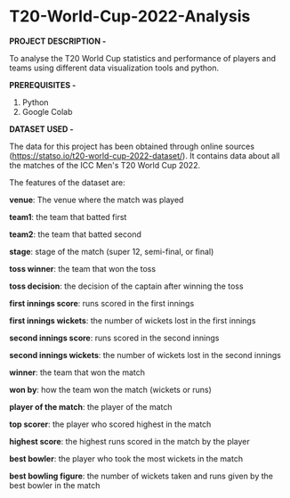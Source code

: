 # T20-World-Cup-2022-Analysis


**PROJECT DESCRIPTION -** 

To analyse the T20 World Cup statistics and performance of players and teams using different data visualization tools and python.




**PREREQUISITES -** 
1. Python
2. Google Colab



**DATASET USED -** 

The data for this project has been obtained through online sources (https://statso.io/t20-world-cup-2022-dataset/). It contains data about all the matches of the ICC Men's T20 World Cup 2022.

The features of the dataset are:

**venue**: The venue where the match was played

**team1**: the team that batted first

**team2**: the team that batted second

**stage**: stage of the match (super 12, semi-final, or final)

**toss winner**: the team that won the toss

**toss decision**: the decision of the captain after winning the toss

**first innings score**: runs scored in the first innings

**first innings wickets**: the number of wickets lost in the first innings

**second innings score**: runs scored in the second innings

**second innings wickets**: the number of wickets lost in the second innings

**winner**: the team that won the match

**won by**: how the team won the match (wickets or runs)

**player of the match**: the player of the match

**top scorer**: the player who scored highest in the match

**highest score**: the highest runs scored in the match by the player

**best bowler**: the player who took the most wickets in the match

**best bowling figure**: the number of wickets taken and runs given by the best bowler in the match



